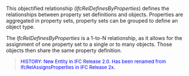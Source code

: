 ﻿This objectified relationship (_IfcRelDefinesByProperties_) defines the relationships between property set definitions and objects. Properties are aggregated in property sets, property sets can be grouped to define an object type.

The _IfcRelDefinesByProperties_ is a 1-to-N relationship, as it allows for the assignment of one property set to a single or to many objects. Those objects then share the same property definition.

> <font color="#0000FF" size="-1">HISTORY: New Entity in IFC
		Release 2.0. Has been renamed from IfcRelAssignsProperties in IFC Release
		2x.</font>
